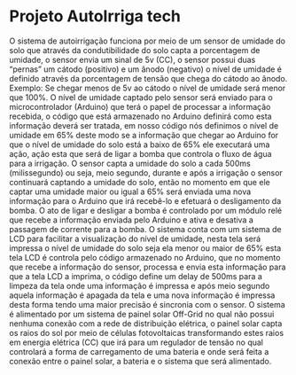 # Projeto AutoIrriga tech
O sistema de autoirrigação funciona por meio de um sensor de umidade do solo que através da
condutibilidade do solo capta a porcentagem de umidade, o sensor envia um sinal de 5v (CC), o
sensor possui duas “pernas” um cátodo (positivo) e um ânodo (negativo) o nível de umidade é
definido através da porcentagem de tensão que chega do cátodo ao ânodo. Exemplo: Se chegar
menos de 5v ao cátodo o nível de umidade será menor que 100%.
O nível de umidade captado pelo sensor será enviado para o microcontrolador (Arduino) que
terá o papel de processar a informação recebida, o código que está armazenado no Arduino
definirá como esta informação deverá ser tratada, em nosso código nós definimos o nível de
umidade em 65% deste modo se a informação que chegar ao Arduino for que o nível de umidade
do solo está a baixo de 65% ele executará uma ação, ação esta que será de ligar a bomba que
controla o fluxo de água para a irrigação. O sensor capta a umidade do solo a cada 500ms
(milissegundo) ou seja, meio segundo, durante e após a irrigação o sensor continuará captando
a umidade do solo, então no momento em que ele captar uma umidade maior ou igual a 65%
será enviada uma nova informação para o Arduino que irá recebê-lo e efetuará o desligamento
da bomba. O ato de ligar e desligar a bomba é controlado por um módulo relé que recebe a
informação enviada pelo Arduino e ativa e desativa a passagem de corrente para a bomba. O
sistema conta com um sistema de LCD para facilitar a visualização do nível de umidade, nesta
tela será impressa o nível de umidade do solo seja ela menor ou maior de 65% esta tela LCD é
controla pelo código armazenado no Arduino, que no momento que recebe a informação do
sensor, processa e envia esta informação para que a tela LCD a imprima, o código define um
delay de 500ms para a limpeza da tela onde uma informação é impressa e após meio segundo
aquela informação é apagada da tela e uma nova informação é impressa desta forma tendo uma
maior precisão é sincronia com o sensor.
O sistema é alimentado por um sistema de painel solar Off-Grid no qual não possui nenhuma
conexão com a rede de distribuição elétrica, o painel solar capta os raios do sol por meio de
células fotovoltaicas transformando estes raios em energia elétrica (CC) que irá para um
regulador de tensão no qual controlará a forma de carregamento de uma bateria e onde será
feita a conexão entre o painel solar, a bateria e o sistema que será alimentado.
